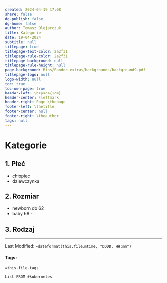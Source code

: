 ```yaml
---
created: 2024-04-19 17:08
share: false
dg-publish: false
dg-home: false
author: Tomasz Olejarczuk
title: Kategorie
date: 19-04-2024
subtitle: null
titlepage: true
titlepage-text-color: 2a2f31
titlepage-rule-color: 2a2f31
titlepage-background: null
titlepage-rule-height: null
page-background: Bins/Pandoc-extras/backgrounds/background9.pdf
titlepage-logo: null
logo-width: null
toc: true
toc-own-page: true
header-left: \hspace{1cm}
header-center: \leftmark
header-right: Page \thepage
footer-left: \thetitle
footer-center: null
footer-right: \theauthor
tags: null
---
```


# Kategorie

## 1. Płeć

* chłopiec
* dziewczynka

## 2. Rozmiar

* newborn do 62
* baby 68 - 

## 3. Rodzaj

---

Last Modified: `=dateformat(this.file.mtime, "DDDD, HH:mm")`

#### Tags:

`=this.file.tags`

````dataview
List FROM #kubernetes
````
